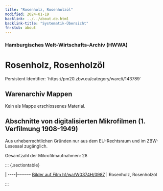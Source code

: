 ```yaml
---
title: "Rosenholz, Rosenholzöl"
modified: 2024-01-19
backlink: ../../about.de.html
backlink-title: "Systematik-Übersicht"
fn-stub: about
---
```


### Hamburgisches Welt-Wirtschafts-Archiv (HWWA)

# Rosenholz, Rosenholzöl

<div class="hint">Persistent Identifier: `https://pm20.zbw.eu/category/ware/i/143789`</div>







## Warenarchiv Mappen





Kein als Mappe erschlossenes Material.



<a id="filmsections" />

## Abschnitte von digitalisierten Mikrofilmen (1. Verfilmung 1908-1949)

<p>Aus urheberrechtlichen Gründen nur aus dem EU-Rechtsraum und im ZBW-Lesesaal zugänglich.</p>


<p>Gesamtzahl der Mikrofilmaufnahmen: 28</p>





::: {.sectiontable}

 | 
----|-------
<a class="btn" href="https://pm20.zbw.eu/film/h1/wa/W0374H/0987" rel="nofollow">Bilder auf Film h1/wa/W0374H/0987</a> | Rosenholz, Rosenholzöl


:::
















